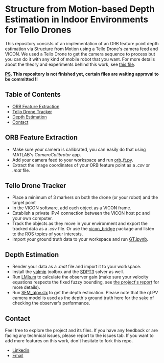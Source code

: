 # Structure from Motion-based Depth Estimation in Indoor Environments for Tello Drones
This repository consists of an implementation of an ORB feature point depth estimation via Structure from Motion using a Tello Drone's camera feed and VICON. We used a Tello Drone to get the camera sequence to process but you can do it with any kind of mobile robot that you want. For more details about the theory and experiments behind this work, see [this file](./Documentation.pdf).

**<ins>PS</ins>. This repository is not finished yet, certain files are waiting approval to be committed​​ ‼️​**

## Table of Contents
- [ORB Feature Extraction](#orb-feature-extraction)
- [Tello Drone Tracker](#tello-drone-tracker)
- [Depth Estimation](#depth-estimation)
- [Contact](#contact)

## ORB Feature Extraction
- Make sure your camera is callibrated, you can easily do that using MATLAB's *CameraCalibrator* app.
- Add your camera feed to your workspace and run [orb_ft.py](./ORB_ft.py). 
- Extract the image coordinates of your ORB feature point as a *.csv* or *.mat* file.

## Tello Drone Tracker
- Place a minimum of 3 markers on both the drone (or your robot) and the target point
- In the VICON software, add each object as a VICON frame.
- Establish a private IPv4 connection between the VICON host pc and your own computer.
- Track the objects as they move in your environment and export the tracked data as a *.csv* file. Or use the [vicon_bridge](https://github.com/ethz-asl/vicon_bridge.git) package and listen to the ROS topics of your interests.
- Import your ground truth data to your workspace and run [GT.ipynb](./GT.ipynb).

## Depth Estimation
- Render your data as a *.mat* file and import it to your workspace.
- Install the [yalmip](https://yalmip.github.io/) toolbox and the [SDPT3](https://yalmip.github.io/solver/sdpt3/) solver as well.
- Run [LMIs.m](./LMIs.m) to calculate the observer gain (make sure your velocity equations respects the fixed fuzzy bounding, see [the project's report](./Documentation.pdf) for more details).
- Run [SFM_qlpv.slx](./SFM_qlpv.slx) to get the depth estimation. Please note that the qLPV camera model is used as the depth's ground truth here for the sake of checking the observer's performance.

## Contact
Feel free to explore the project and its files. If you have any feedback or are facing any technical issues, please report to the issues tab. If you want to add more features on this work, don't hesitate to fork this repo.

- [Linkedin](https://www.linkedin.com/in/yhadj/)
- [Email](mailto:y_hadj@outlook.com)
